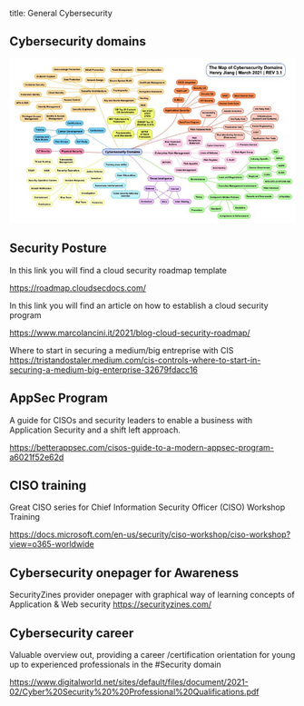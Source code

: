 title: General Cybersecurity

## Cybersecurity domains

![Cybersecurity domains](assets/cybersecurity_domain.jpeg)

## Security Posture

In this link you will find a cloud security roadmap template 

<https://roadmap.cloudsecdocs.com/>

In this link you will find an article on how to establish a cloud security program

<https://www.marcolancini.it/2021/blog-cloud-security-roadmap/>

Where to start in securing a medium/big entreprise with CIS <https://tristandostaler.medium.com/cis-controls-where-to-start-in-securing-a-medium-big-enterprise-32679fdacc16>

## AppSec Program

A guide for CISOs and security leaders to enable a business with Application Security and a shift left approach. 

<https://betterappsec.com/cisos-guide-to-a-modern-appsec-program-a6021f52e62d>

## CISO training

Great CISO series for Chief Information Security Officer (CISO) Workshop Training

<https://docs.microsoft.com/en-us/security/ciso-workshop/ciso-workshop?view=o365-worldwide>

## Cybersecurity onepager for Awareness

SecurityZines provider onepager with graphical way of learning concepts of Application & Web security <https://securityzines.com/>

## Cybersecurity career

Valuable overview out, providing a career /certification orientation for young up to experienced professionals in the #Security domain

<https://www.digitalworld.net/sites/default/files/document/2021-02/Cyber%20Security%20%20Professional%20Qualifications.pdf>
